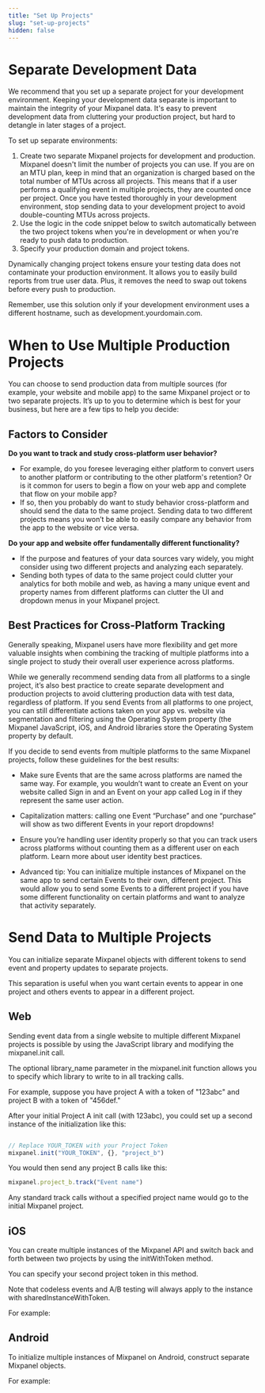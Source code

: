 ```yaml
---
title: "Set Up Projects"
slug: "set-up-projects"
hidden: false
---
```


# Separate Development Data

We recommend that you set up a separate project for your development environment. Keeping your development data separate is important to maintain the integrity of your Mixpanel data. It's easy to prevent development data from cluttering your production project, but hard to detangle in later stages of a project.

To set up separate environments:

1. Create two separate Mixpanel projects for development and production. Mixpanel doesn't limit the number of projects you can use. If you are on an MTU plan, keep in mind that an organization is charged based on the total number of MTUs across all projects. This means that if a user performs a qualifying event in multiple projects, they are counted once per project. Once you have tested thoroughly in your development environment, stop sending data to your development project to avoid double-counting MTUs across projects.
2. Use the logic in the code snippet below to switch automatically between the two project tokens when you're in development or when you're ready to push data to production.
3. Specify your production domain and project tokens. 

Dynamically changing project tokens ensure your testing data does not contaminate your production environment. It allows you to easily build reports from true user data. Plus, it removes the need to swap out tokens before every push to production. 

Remember, use this solution only if your development environment uses a different hostname, such as development.yourdomain.com.
 
 # When to Use Multiple Production Projects
 
You can choose to send production data from multiple sources (for example, your website and mobile app) to the same Mixpanel project or to two separate projects. It’s up to you to determine which is best for your business, but here are a few tips to help you decide:

## Factors to Consider

**Do you want to track and study cross-platform user behavior?**
 
- For example, do you foresee leveraging either platform to convert users to another platform or contributing to the other platform's retention? Or is it common for users to begin a flow on your web app and complete that flow on your mobile app?
- If so, then you probably do want to study behavior cross-platform and should send the data to the same project. Sending data to two different projects means you won’t be able to easily compare any behavior from the app to the website or vice versa.

**Do your app and website offer fundamentally different functionality?**
 
- If the purpose and features of your data sources vary widely, you might consider using two different projects and analyzing each separately.
- Sending both types of data to the same project could clutter your analytics for both mobile and web, as having a many unique event and property names from different platforms can clutter the UI and dropdown menus in your Mixpanel project.

## Best Practices for Cross-Platform Tracking

Generally speaking, Mixpanel users have more flexibility and get more valuable insights when combining the tracking of multiple platforms into a single project to study their overall user experience across platforms.

While we generally recommend sending data from all platforms to a single project, it’s also best practice to create separate development and production projects to avoid cluttering production data with test data, regardless of platform. If you send Events from all platforms to one project, you can still differentiate actions taken on your app vs. website via segmentation and filtering using the Operating System property (the Mixpanel JavaScript, iOS, and Android libraries store the Operating System property by default.

If you decide to send events from multiple platforms to the same Mixpanel projects, follow these guidelines for the best results:

- Make sure Events that are the same across platforms are named the same way. For example, you wouldn’t want to create an Event on your website called Sign in and an Event on your app called Log in if they represent the same user action.

- Capitalization matters: calling one Event “Purchase” and one “purchase” will show as two different Events in your report dropdowns!

- Ensure you’re handling user identity properly so that you can track users across platforms without counting them as a different user on each platform. Learn more about user identity best practices.

- Advanced tip: You can initialize multiple instances of Mixpanel on the same app to send certain Events to their own, different project. This would allow you to send some Events to a different project if you have some different functionality on certain platforms and want to analyze that activity separately.
 
 # Send Data to Multiple Projects

You can initialize separate Mixpanel objects with different tokens to send event and property updates to separate projects.

This separation is useful when you want certain events to appear in one project and others events to appear in a different project.

## Web

Sending event data from a single website to multiple different Mixpanel projects is possible by using the JavaScript library and modifying the mixpanel.init call.

The optional library_name parameter in the mixpanel.init function allows you to specify which library to write to in all tracking calls.

For example, suppose you have project A with a token of "123abc" and project B with a token of "456def."

After your initial Project A init call (with 123abc), you could set up a second instance of the initialization like this:

```javascript

// Replace YOUR_TOKEN with your Project Token
mixpanel.init("YOUR_TOKEN", {}, "project_b")

```

You would then send any project B calls like this:

```javascript
mixpanel.project_b.track("Event name")
```

Any standard track calls without a specified project name would go to the initial Mixpanel project.

## iOS 

You can create multiple instances of the Mixpanel API and switch back and forth between two projects by using the initWithToken method.

You can specify your second project token in this method.

Note that codeless events and A/B testing will always apply to the instance with sharedInstanceWithToken.

For example:


## Android

To initialize multiple instances of Mixpanel on Android, construct separate Mixpanel objects.

For example:
